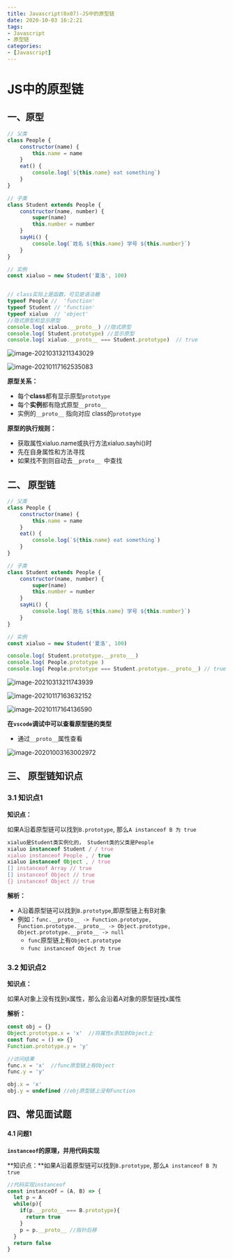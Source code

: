 ```yaml
---
title: Javascript(0x07)-JS中的原型链
date: 2020-10-03 16:2:21
tags:
- Javascript
- 原型链
categories:
- [Javascript]
---
```


#    JS中的原型链

##  一、原型

```js
// 父类
class People {
    constructor(name) {
        this.name = name
    }
    eat() {
        console.log(`${this.name} eat something`)
    }
}

// 子类
class Student extends People {
    constructor(name, number) {
        super(name)
        this.number = number
    }
    sayHi() {
        console.log(`姓名 ${this.name} 学号 ${this.number}`)
    }
}

// 实例
const xialuo = new Student('夏洛', 100)


// class实际上是函数，可见是语法糖
typeof People //  'function'
typeof Student // 'function'
typeof xialuo  // 'object'
//隐式原型和显示原型
console.log( xialuo.__proto__) //隐式原型
console.log( Student.prototype) //显示原型
console.log( xialuo.__proto__ === Student.prototype)  // true
```

![image-20210313211343029](Javascript(0x07)-JS中的原型链/image-20210313211343029.png)

![image-20210117162535083](Javascript(0x07)-JS中的原型链/image-20210117162535083.png)

**原型关系：**

* 每个**class**都有显示原型`prototype`
* 每个**实例**都有隐式原型`__proto__`
* 实例的`__proto__` 指向对应 class的`prototype`

**原型的执行规则：**

* 获取属性xialuo.name或执行方法xialuo.sayhi()时
* 先在自身属性和方法寻找
* 如果找不到则自动去`__proto__ `中查找





##  二、 原型链

```js
// 父类
class People {
    constructor(name) {
        this.name = name
    }
    eat() {
        console.log(`${this.name} eat something`)
    }
}

// 子类
class Student extends People {
    constructor(name, number) {
        super(name)
        this.number = number
    }
    sayHi() {
        console.log(`姓名 ${this.name} 学号 ${this.number}`)
    }
}

// 实例
const xialuo = new Student('夏洛', 100)

console.log( Student.prototype.__proto___)
console.log( People.prototype )
console.log( People.prototype === Student.prototype.__proto__) // true
```

![image-20210313211743939](Javascript(0x07)-JS中的原型链/image-20210313211743939.png)

![image-20210117163632152](Javascript(0x07)-JS中的原型链/image-20210117163632152.png)



![image-20210117164136590](Javascript(0x07)-JS中的原型链/image-20210117164136590.png)



**在`vscode`调试中可以查看原型链的类型**

* 通过`__proto__`属性查看

![image-20201003163002972](Javascript(0x07)-JS中的原型链/image-20201003163002972.png)

 ##  三、 原型链知识点

###  3.1 知识点1 

**知识点：**

如果A沿着原型链可以找到`B.prototype`, 那么`A instanceof B 为 true`

```js
xialuo是Student类实例化的， Student类的父类是People
xialuo instanceof Student / / true 
xialuo instanceof People , / true
xialuo instanceof Object , / true
[] instanceof Array // true 
[] instanceof Object // true
{} instanceof Object // true
```

**解析：**

* A沿着原型链可以找到`B.prototype`,即原型链上有B对象
* 例如：`func.__proto__ -> Function.prototype, Function.prototype.__proto__ -> Object.prototype, Object.prototype.__proto__ -> null`
  * `func`原型链上有`Object.prototype`
  * `func instanceof Object 为 true`



###  3.2 知识点2

**知识点：**

如果A对象上没有找到x属性，那么会沿着A对象的原型链找x属性

**解析：**

```js
const obj = {}
Object.prototype.x = 'x'  //将属性x添加到Object上
const func = () => {}
Function.prototype.y = 'y'

//访问结果
func.x = 'x'  //func原型链上有Object
func.y = 'y'

obj.x = 'x'
obj.y = undefined //obj原型链上没有Function
```



##  四、常见面试题

#### 4.1 问题1 

**`instanceof`的原理，并用代码实现**

**知识点：**如果A沿着原型链可以找到`B.prototype`, 那么`A instanceof B 为 true`

```js
//代码实现instanceof
const instanceOf = (A, B) => {
  let p = A 
  while(p){
    if(p.__proto__ === B.prototype){
      return true
    }
    p = p.__proto__ //指针后移
  }
  return false
}
```

